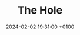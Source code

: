 ---
layout: gameinfo
title:  "The Hole"
titleclass: textsize26
date:   2024-02-02 19:31:00 +0100
categories: jams

permalink: /jams/thehole
link: https://munjii.itch.io/the-hole
preview: /assets/images/TheHole.png
fulltitle: "The Hole"
releasedate: "2023/02/15"
company: "Black and White Jam N°11"
role: "Programmer & Designer"
---